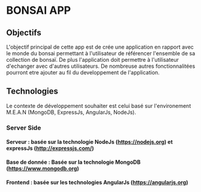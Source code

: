 # BONSAI APP
## Objectifs
L'objectif principal de cette app est de crée une application en rapport avec le monde du bonsai permettant à l'utilisateur de référencer l'ensemble de sa collection de bonsaï. De plus l'application doit permettre à l'utilisateur d'echanger avec d'autres utilisateurs. De nombreuse autres fonctionnalitées pourront etre ajouter au fil du developpement de l'application.

## Technologies
Le contexte de développement souhaiter est celui basé sur l'environement M.E.A.N (MongoDB, ExpressJs, AngularJs, NodeJs). 

### Server Side
#### Serveur : basée sur la technologie NodeJs (https://nodejs.org) et expressJs (http://expressjs.com/)
#### Base de donnée : Basée sur la technologie MongoDB (https://www.mongodb.org)
#### Frontend : basée sur les technologies AngularJs (https://angularjs.org)
